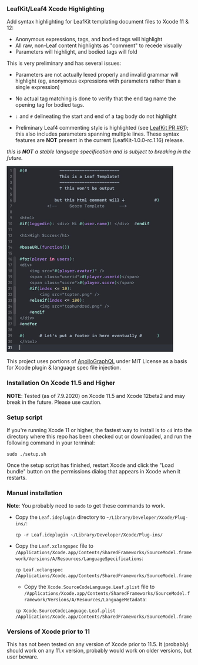### LeafKit/Leaf4 Xcode Highlighting

Add syntax highlighting for LeafKit templating document files to Xcode 11 & 12:

* Anonymous expressions, tags, and bodied tags will highlight
* All raw, non-Leaf content highlights as "comment" to recede visually
* Parameters will highlight, and bodied tags will fold

This is very preliminary and has several issues:

* Parameters are not actually lexed properly and invalid grammar will highlight (eg, anonymous expressions with parameters rather than a single expression)
* No actual tag matching is done to verify that the end tag name the opening tag for bodied tags.
* `:` and `#` delineating the start and end of a tag body do not highlight

* Preliminary Leaf4 commenting style is highlighted (see [LeafKit PR #61](https://github.com/vapor/leaf-kit/pull/61)); this also includes parameters spanning multiple lines. These syntax features are **NOT** present in the current (LeafKit-1.0.0-rc.1.16) release.

*this is **NOT** a stable language specification and is subject to breaking in the future.*

<img src="https://raw.githubusercontent.com/tdotclare/media/master/syntaxhighlighting.jpg" style="zoom:50%;" />



This project uses portions of [ApolloGraphQL](https://github.com/apollographql/xcode-graphql) under MIT License as a basis for Xcode plugin & language spec file injection.

### Installation On Xcode 11.5 and Higher

**NOTE**: Tested (as of 7.9.2020) on Xcode 11.5 and Xcode 12beta2 and may break in the future. Please use caution.

### Setup script

If you're running Xcode 11 or higher, the fastest way to install is to `cd` into the directory where this repo has been checked out or downloaded, and run the following command in your terminal:

```
sudo ./setup.sh
```

Once the setup script has finished, restart Xcode and click the "Load bundle" button on the permissions dialog that appears in Xcode when it restarts. 

### Manual installation

**Note**: You probably need to `sudo` to get these commands to work. 

- Copy the `Leaf.ideplugin` directory to `~/Library/Developer/Xcode/Plug-ins/`:

	```
	cp -r Leaf.ideplugin ~/Library/Developer/Xcode/Plug-ins/
	```
- Copy the `Leaf.xclangspec` file to `/Applications/Xcode.app/Contents/SharedFrameworks/SourceModel.framework/Versions/A/Resources/LanguageSpecifications`:

  ```
  cp Leaf.xclangspec /Applications/Xcode.app/Contents/SharedFrameworks/SourceModel.framework/Versions/A/Resources/LanguageSpecifications
  ```

  - Copy the `Xcode.SourceCodeLanguage.Leaf.plist` file to `/Applications/Xcode.app/Contents/SharedFrameworks/SourceModel.framework/Versions/A/Resources/LanguageMetadata`:

  ```
  cp Xcode.SourceCodeLanguage.Leaf.plist /Applications/Xcode.app/Contents/SharedFrameworks/SourceModel.framework/Versions/A/Resources/LanguageMetadata
  ```

### Versions of Xcode prior to 11

This has not been tested on any version of Xcode prior to 11.5. It (probably) should work on any 11.x version, probably would work on older versions, but user beware.